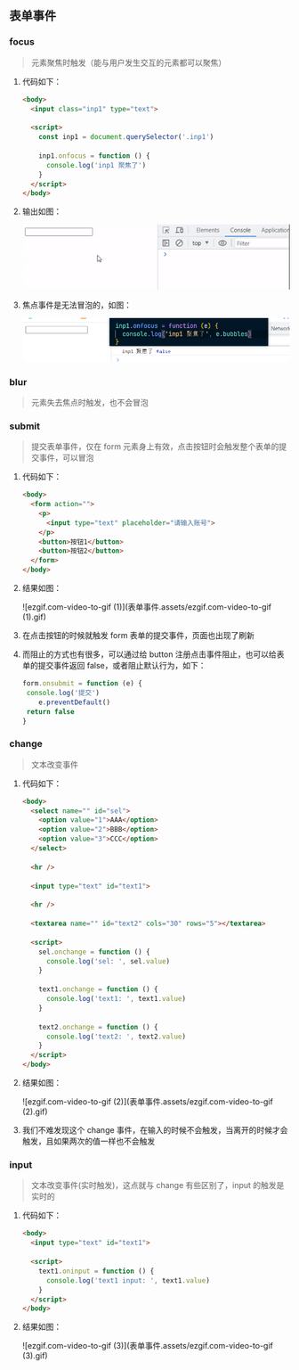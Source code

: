 ## 表单事件

### focus

> 元素聚焦时触发（能与用户发生交互的元素都可以聚焦）

1. 代码如下：

   ~~~html
   <body>
     <input class="inp1" type="text">
   
     <script>
       const inp1 = document.querySelector('.inp1')
   
       inp1.onfocus = function () {
         console.log('inp1 聚焦了')
       }
     </script>
   </body>
   ~~~

2. 输出如图：

   ![ezgif.com-video-to-gif](表单事件.assets/ezgif.com-video-to-gif.gif)

3. 焦点事件是无法冒泡的，如图：

   ![image-20230725114640292](表单事件.assets/image-20230725114640292.png)

### blur

> 元素失去焦点时触发，也不会冒泡

### submit

> 提交表单事件，仅在 form 元素身上有效，点击按钮时会触发整个表单的提交事件，可以冒泡

1. 代码如下：

   ~~~html
   <body>
     <form action="">
       <p>
         <input type="text" placeholder="请输入账号">
       </p>
       <button>按钮1</button>
       <button>按钮2</button>
     </form>
   </body>
   ~~~

2. 结果如图：

   ![ezgif.com-video-to-gif (1)](表单事件.assets/ezgif.com-video-to-gif (1).gif)

3. 在点击按钮的时候就触发 form 表单的提交事件，页面也出现了刷新

4. 而阻止的方式也有很多，可以通过给 button 注册点击事件阻止，也可以给表单的提交事件返回 false，或者阻止默认行为，如下：

   ~~~js
   form.onsubmit = function (e) {
   	console.log('提交')
       e.preventDefault()
   	return false
   }
   ~~~

### change

> 文本改变事件

1. 代码如下：

   ~~~html
   <body>
     <select name="" id="sel">
       <option value="1">AAA</option>
       <option value="2">BBB</option>
       <option value="3">CCC</option>
     </select>
   
     <hr />
   
     <input type="text" id="text1">
   
     <hr />
   
     <textarea name="" id="text2" cols="30" rows="5"></textarea>
   
     <script>
       sel.onchange = function () {
         console.log('sel: ', sel.value)
       }
   
       text1.onchange = function () {
         console.log('text1: ', text1.value)
       }
   
       text2.onchange = function () {
         console.log('text2: ', text2.value)
       }
     </script>
   </body>
   ~~~

2. 结果如图：

   ![ezgif.com-video-to-gif (2)](表单事件.assets/ezgif.com-video-to-gif (2).gif)

3. 我们不难发现这个 change 事件，在输入的时候不会触发，当离开的时候才会触发，且如果两次的值一样也不会触发

### input

> 文本改变事件(实时触发)，这点就与 change 有些区别了，input 的触发是实时的

1. 代码如下：

   ~~~html
   <body>
     <input type="text" id="text1">
   
     <script>
       text1.oninput = function () {
         console.log('text1 input: ', text1.value)
       }
     </script>
   </body>
   ~~~

2. 结果如图：

   ![ezgif.com-video-to-gif (3)](表单事件.assets/ezgif.com-video-to-gif (3).gif)
